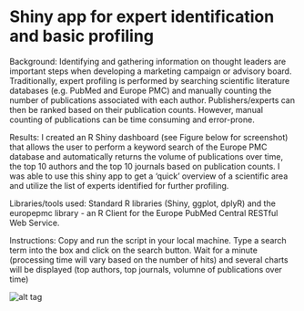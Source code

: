 # Shiny app for expert identification and basic profiling

Background: Identifying and gathering information on thought leaders are important steps when developing a marketing campaign or advisory board. Traditionally, expert profiling is performed by searching scientific literature databases (e.g. PubMed and Europe PMC) and manually counting the number of publications associated with each author.  Publishers/experts can then be ranked based on their publication counts. However, manual counting of publications can be time consuming and error-prone. 

Results: I created an R Shiny dashboard (see Figure below for screenshot) that allows the user to perform a keyword search of the Europe PMC database and automatically returns the volume of publications over time, the top 10 authors and the top 10 journals based on publication counts. I was able to use this shiny app to get a ‘quick’ overview of a scientific area and utilize the list of experts identified for further profiling. 

Libraries/tools used: Standard R libraries (Shiny, ggplot, dplyR) and the europepmc library - an R Client for the Europe PubMed Central RESTful Web Service.

Instructions: Copy and run the script in your local machine. Type a search term into the box and click on the search button. Wait for a minute (processing time will vary based on the number of hits) and several charts will be displayed (top authors, top journals, volumne of publications over time)


![alt tag](https://github.com/andrewliew86/KOL-mapping-with-Shiny-app/blob/main/UI_picture.PNG)
